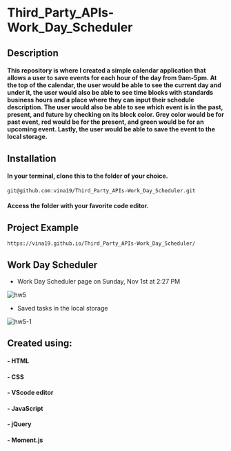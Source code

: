 # Third_Party_APIs-Work_Day_Scheduler
## Description
#### This repository is where I created a simple calendar application that allows a user to save events for each hour of the day from 9am-5pm. At the top of the calendar, the user would be able to see the current day and under it, the user would also be able to see time blocks with standards business hours and a place where they can input their schedule description. The user would also be able to see which event is in the past, present, and future by checking on its block color. Grey color would be for past event, red would be for the present, and green would be for an upcoming event. Lastly, the user would be able to save the event to the local storage. 

## Installation
#### In your terminal, clone this to the folder of your choice.

    git@github.com:vina19/Third_Party_APIs-Work_Day_Scheduler.git

#### Access the folder with your favorite code editor.

## Project Example

    https://vina19.github.io/Third_Party_APIs-Work_Day_Scheduler/

## Work Day Scheduler
* Work Day Scheduler page on Sunday, Nov 1st at 2:27 PM 

![hw5](https://user-images.githubusercontent.com/46719712/97813493-3d83b280-1c4e-11eb-8297-473dd07676af.png)

* Saved tasks in the local storage

![hw5-1](https://user-images.githubusercontent.com/46719712/97814717-6bb5c200-1c4f-11eb-824e-534748f906f0.JPG)

## Created using:
#### - HTML
#### - CSS
#### - VScode editor
#### - JavaScript
#### - jQuery
#### - Moment.js